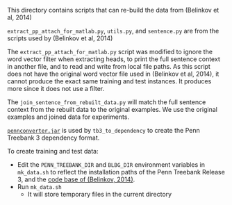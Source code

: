 This directory contains scripts that can re-build the data from (Belinkov et al, 2014)

`extract_pp_attach_for_matlab.py`, `utils.py`, and `sentence.py` are from the scripts used by (Belinkov et al, 2014)

The `extract_pp_attach_for_matlab.py` script was modified to ignore the word vector filter when extracting heads, to print the full sentence context in another file, and to read and write from local file paths.
As this script does not have the original word vector file used in (Belinkov et al, 2014), it cannot produce the exact same training and test instances. 
It produces more since it does not use a filter.

The `join_sentence_from_rebuilt_data.py` will match the full sentence context from the rebuilt data to the original examples. We use the original examples and joined data for experiments. 

[`pennconverter.jar`](http://nlp.cs.lth.se/software/treebank_converter) is used by `tb3_to_dependency` to create the Penn Treebank 3 dependency format.


To create training and test data:
* Edit the `PENN_TREEBANK_DIR` and `BLBG_DIR` environment variables in `mk_data.sh` to reflect the installation paths of the Penn Treebank Release 3, and the [code base of (Belinkov, 2014)](https://github.com/boknilev/pp-attachment).
* Run `mk_data.sh`
   * It will store temporary files in the current directory
 

